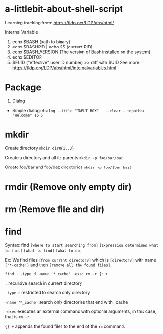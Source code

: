 # a-littlebit-about-shell-script

Learning tracking from: https://tldp.org/LDP/abs/html/

Internal Variable
1. echo $BASH (path to binary)
2. echo $BASHPID | echo $$ (current PID)
3. echo $BASH_VERSION (The version of Bash installed on the system)
4. echo $EDITOR 
5. $EUID ("effective" user ID number) >> diff with $UID
See more: https://tldp.org/LDP/abs/html/internalvariables.html


# Package
1. Dialog
- Simple dialog: `dialog --title "INPUT BOX"   --clear --inputbox "Welcome" 16 5`

# mkdir
Create directory
`mkdir dir0{1..3}`

Create a directory and all its parents
`mkdir -p foo/bar/baz`

Create foo/bar and foo/baz directories
`mkdir -p foo/{bar,baz}`

# rmdir (Remove only empty dir)
# rm (Remove file and dir)

# find

Syntax: find `[where to start searching from]` `[expression determines what to find]` `[what to find]` `[what to do]`

Ex: We find files `[from current directory]` which is `[directory]` with name `['*-cache']` and then `[remove all the found files]`.
```
find . -type d -name '*_cache' -exec rm -r {} +
```
`.`               recursive search in current directory

`-type d`         restricted to search only directory

`-name '*_cache'` search only directories that end with _cache

`-exec`           executes an external command with optional arguments, in this case, that is `rm -r`.

`{} +`            appends the found files to the end of the `rm` command.

